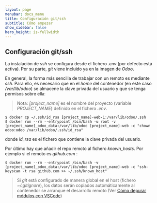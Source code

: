 ```yaml
---
layout: page
menubar: docs_menu
title: Configuración git/ssh
subtitle: Cómo empezar
show_sidebar: false
hero_height: is-fullwidth
---
```


## Configuración git/ssh

La instalación de _ssh_ se configura desde el fichero _.env_ (por defecto está activa). Por su parte, _git_ viene incluido ya en la imagen de _Odoo_. 

En general, la forma más sencilla de trabajar con un remoto es mediante _ssh_. Para ello, es necesario que en el _home_ del contenedor (en este caso _/var/lib/odoo_) se almacene la clave privada del usuario y que se tenga permisos sobre ella:

> Nota: _[project_name]_ es el nombre del proyecto (variable _PROJECT_NAME_) definido en el fichero _.env_.

```
$ docker cp ~/.ssh/id_rsa [project_name]-web-1:/var/lib/odoo/.ssh
$ docker run --rm --entrypoint /bin/bash -u root -v [project_name]_odoo_data:/var/lib/odoo [project_name]-web -c "chown odoo:odoo /var/lib/odoo/.ssh/id_rsa"
```
donde _id_rsa_ es el fichero que contiene la clave privada del usuario.

Por último hay que añadir el repo remoto al fichero _known_hosts_. Por ejemplo si el remoto es _github.com_ :

```
$ docker run --rm --entrypoint /bin/bash -v [project_name]_odoo_data:/var/lib/odoo [project_name]-web -c "ssh-keyscan -t rsa github.com >> ~/.ssh/known_host"
```

> Si _git_ está configurado de manera global en el host (fichero _~/.gitignore_), los datos serán copiados automáticamente al contenedor se arranque el desarrollo remoto (Ver [Cómo depurar módulos con VSCode](/odoodock/docs/modulos/depurar-modulos))
